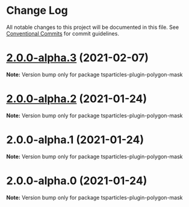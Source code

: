 # Change Log

All notable changes to this project will be documented in this file.
See [Conventional Commits](https://conventionalcommits.org) for commit guidelines.

# [2.0.0-alpha.3](https://github.com/matteobruni/tsparticles/compare/tsparticles-plugin-polygon-mask@2.0.0-alpha.2...tsparticles-plugin-polygon-mask@2.0.0-alpha.3) (2021-02-07)

**Note:** Version bump only for package tsparticles-plugin-polygon-mask





# [2.0.0-alpha.2](https://github.com/matteobruni/tsparticles/compare/tsparticles-plugin-polygon-mask@2.0.0-alpha.1...tsparticles-plugin-polygon-mask@2.0.0-alpha.2) (2021-01-24)

**Note:** Version bump only for package tsparticles-plugin-polygon-mask





# 2.0.0-alpha.1 (2021-01-24)

**Note:** Version bump only for package tsparticles-plugin-polygon-mask





# 2.0.0-alpha.0 (2021-01-24)

**Note:** Version bump only for package tsparticles-plugin-polygon-mask
